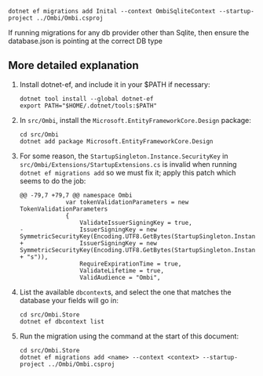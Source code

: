 ```
dotnet ef migrations add Inital --context OmbiSqliteContext --startup-project ../Ombi/Ombi.csproj
```

If running migrations for any db provider other than Sqlite, then ensure the database.json is pointing at the correct DB type


## More detailed explanation

1. Install dotnet-ef, and include it in your $PATH if necessary:

    ```
    dotnet tool install --global dotnet-ef
    export PATH="$HOME/.dotnet/tools:$PATH"
    ```

1. In `src/Ombi`, install the `Microsoft.EntityFrameworkCore.Design` package:

    ```
    cd src/Ombi
    dotnet add package Microsoft.EntityFrameworkCore.Design
    ```

1. For some reason, the `StartupSingleton.Instance.SecurityKey` in `src/Ombi/Extensions/StartupExtensions.cs` is invalid when running `dotnet ef migrations add` so we must fix it; apply this patch which seems to do the job:

    ```
    @@ -79,7 +79,7 @@ namespace Ombi
                 var tokenValidationParameters = new TokenValidationParameters
                 {
                     ValidateIssuerSigningKey = true,
    -                IssuerSigningKey = new SymmetricSecurityKey(Encoding.UTF8.GetBytes(StartupSingleton.Instance.SecurityKey)),
    +                IssuerSigningKey = new SymmetricSecurityKey(Encoding.UTF8.GetBytes(StartupSingleton.Instance.SecurityKey + "s")),
                     RequireExpirationTime = true,
                     ValidateLifetime = true,
                     ValidAudience = "Ombi",
    ```

1. List the available `dbcontext`s, and select the one that matches the database your fields will go in:

    ```
    cd src/Ombi.Store
    dotnet ef dbcontext list
    ```

1. Run the migration using the command at the start of this document: 

    ```
    cd src/Ombi.Store
    dotnet ef migrations add <name> --context <context> --startup-project ../Ombi/Ombi.csproj
    ```
